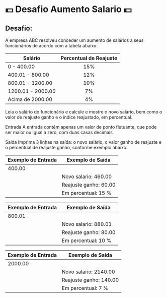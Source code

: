 # :dollar: Desafio Aumento Salario :dollar:

## Desafio:
A empresa ABC resolveu conceder um aumento de salários a seus funcionários de acordo com a tabela abaixo:

 
|Salário          |Percentual de Reajuste|
|-----------------|:------------:|
|0 - 400.00         |15%|
|400.01 - 800.00    |12%|
|800.01 - 1200.00|10%|
|1200.01 - 2000.00|7%|
|Acima de 2000.00|4%|



Leia o salário do funcionário e calcule e mostre o novo salário, bem como o valor de reajuste ganho e o índice reajustado, em percentual.

Entrada
A entrada contém apenas um valor de ponto flutuante, que pode ser maior ou igual a zero, com duas casas decimais.

Saída
Imprima 3 linhas na saída: o novo salário, o valor ganho de reajuste e o percentual de reajuste ganho, conforme exemplo abaixo.

 
|Exemplo de Entrada|	Exemplo de Saída|
|-------|------|
|400.00||
||Novo salario: 460.00|
||Reajuste ganho: 60.00|
||Em percentual: 15 %|

|Exemplo de Entrada| Exemplo de Saída|
|-------|-------|
|800.01||
||Novo salario: 880.01|
||Reajuste ganho: 80.00|
||Em percentual: 10 %|

|Exemplo de Entrada| Exemplo de Saída|
|------|-------|
|2000.00||
||Novo salario: 2140.00|
||Reajuste ganho: 140.00|
||Em percentual: 7 %|
